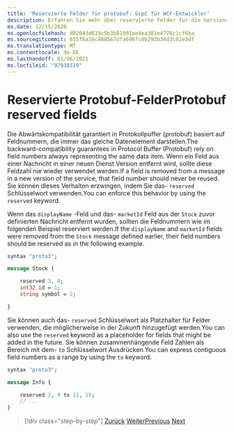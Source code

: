 ```yaml
---
title: 'Reservierte Felder für protobuf: GrpC für WCF-Entwickler'
description: Erfahren Sie mehr über reservierte Felder für die Versions übergreifende Kompatibilität.
ms.date: 12/15/2020
ms.openlocfilehash: d82043d619c5b3b81091ae4ea381e4778c1cf6ba
ms.sourcegitcommit: 655f8a16c488567dfa696fc0b293b34d3c81e3df
ms.translationtype: MT
ms.contentlocale: de-DE
ms.lasthandoff: 01/06/2021
ms.locfileid: "97938519"
---
```

# <a name="protobuf-reserved-fields"></a><span data-ttu-id="37b9f-103">Reservierte Protobuf-Felder</span><span class="sxs-lookup"><span data-stu-id="37b9f-103">Protobuf reserved fields</span></span>

<span data-ttu-id="37b9f-104">Die Abwärtskompatibilität garantiert in Protokollpuffer (protobuf) basiert auf Feldnummern, die immer das gleiche Datenelement darstellen.</span><span class="sxs-lookup"><span data-stu-id="37b9f-104">The backward-compatibility guarantees in Protocol Buffer (Protobuf) rely on field numbers always representing the same data item.</span></span> <span data-ttu-id="37b9f-105">Wenn ein Feld aus einer Nachricht in einer neuen Dienst Version entfernt wird, sollte diese Feldzahl nie wieder verwendet werden.</span><span class="sxs-lookup"><span data-stu-id="37b9f-105">If a field is removed from a message in a new version of the service, that field number should never be reused.</span></span> <span data-ttu-id="37b9f-106">Sie können dieses Verhalten erzwingen, indem Sie das- `reserved` Schlüsselwort verwenden.</span><span class="sxs-lookup"><span data-stu-id="37b9f-106">You can enforce this behavior by using the `reserved` keyword.</span></span>

<span data-ttu-id="37b9f-107">Wenn das `displayName` -Feld und das- `marketId` Feld aus der `Stock` zuvor definierten Nachricht entfernt wurden, sollten die Feldnummern wie im folgenden Beispiel reserviert werden.</span><span class="sxs-lookup"><span data-stu-id="37b9f-107">If the `displayName` and `marketId` fields were removed from the `Stock` message defined earlier, their field numbers should be reserved as in the following example.</span></span>

```protobuf
syntax "proto3";

message Stock {

    reserved 3, 4;
    int32 id = 1;
    string symbol = 2;

}
```

<span data-ttu-id="37b9f-108">Sie können auch das- `reserved` Schlüsselwort als Platzhalter für Felder verwenden, die möglicherweise in der Zukunft hinzugefügt werden.</span><span class="sxs-lookup"><span data-stu-id="37b9f-108">You can also use the `reserved` keyword as a placeholder for fields that might be added in the future.</span></span> <span data-ttu-id="37b9f-109">Sie können zusammenhängende Feld Zahlen als Bereich mit dem- `to` Schlüsselwort Ausdrücken.</span><span class="sxs-lookup"><span data-stu-id="37b9f-109">You can express contiguous field numbers as a range by using the `to` keyword.</span></span>

```protobuf
syntax "proto3";

message Info {

    reserved 2, 9 to 11, 15;
    // ...
}
```

>[!div class="step-by-step"]
><span data-ttu-id="37b9f-110">[Zurück](protobuf-repeated.md)
>[Weiter](protobuf-any-oneof.md)</span><span class="sxs-lookup"><span data-stu-id="37b9f-110">[Previous](protobuf-repeated.md)
[Next](protobuf-any-oneof.md)</span></span>
